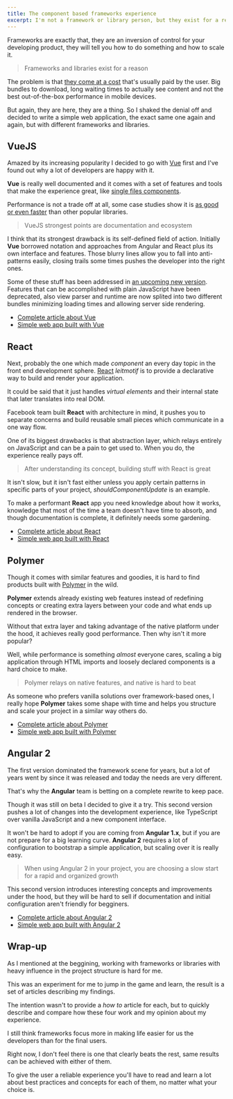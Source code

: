 ```yaml
---
title: The component based frameworks experience
excerpt: I'm not a framework or library person, but they exist for a reason. There's a need of solving things quickly, a clear growth path and fast adoption for new team members.
---
```


Frameworks are exactly that, they are an inversion of control for your developing product, they will tell you how to do something and how to scale it.

> Frameworks and libraries exist for a reason

The problem is that [they come at a cost][cost] that's usually paid by the user. Big bundles to download, long waiting times to actually see content and not the best out-of-the-box performance in mobile devices.

But again, they are here, they are a thing. So I shaked the denial off and decided to write a simple web application, the exact same one again and again, but with different frameworks and libraries.

## VueJS

Amazed by its increasing popularity I decided to go with [Vue][vuejs] first and I've found out why a lot of developers are happy with it.

**Vue** is really well documented and it comes with a set of features and tools that make the experience great, like [single files components][singlefilecomponents].

Performance is not a trade off at all, some case studies show it is [as good or even faster][vuereactperf] than other popular libraries.

> VueJS strongest points are documentation and ecosystem

I think that its strongest drawback is its self-defined field of action. Initially **Vue** borrowed notation and approaches from Angular and React plus its own interface and features. Those blurry lines allow you to fall into anti-patterns easily, closing trails some times pushes the developer into the right ones.

Some of these stuff has been addressed in [an upcoming new version][vue2]. Features that can be accomplished with plain JavaScript have been deprecated, also view parser and runtime are now splited into two different bundles minimizing loading times and allowing server side rendering.

- [Complete article about Vue](/2016/06/building-component-based-app-vue/)
- [Simple web app built with Vue](https://github.com/jeremenichelli/movies/tree/master/results/vue)

## React

Next, probably the one which made _component_ an every day topic in the front end development sphere. [React][react] _leitmotif_ is to provide a declarative way to build and render your application.

It could be said that it just handles _virtual elements_ and their internal state that later translates into real DOM.

Facebook team built **React** with architecture in mind, it pushes you to separate concerns and build reusable small pieces which communicate in a one way flow.

One of its biggest drawbacks is that abstraction layer, which relays entirely on JavaScript and can be a pain to get used to. When you do, the experience really pays off.

> After understanding its concept, building stuff with React is great

It isn't slow, but it isn't fast either unless you apply certain patterns in specific parts of your project, _shouldComponentUpdate_ is an example.

To make a performant **React** app you need knowledge about how it works, knowledge that most of the time a team doesn't have time to absorb, and though documentation is complete, it definitely needs some gardening.

- [Complete article about React](/2016/07/building-a-component-based-app-react/)
- [Simple web app built with React](https://github.com/jeremenichelli/movies/tree/master/results/react)

## Polymer

Though it comes with similar features and goodies, it is hard to find products built with [Polymer][polymer] in the wild.

**Polymer** extends already existing web features instead of redefining concepts or creating extra layers between your code and what ends up rendered in the browser.

Without that extra layer and taking advantage of the native platform under the hood, it achieves really good performance. Then why isn't it more popular?

Well, while performance is something _almost_ everyone cares, scaling a big application through HTML imports and loosely declared components is a hard choice to make.

> Polymer relays on native features, and native is hard to beat

As someone who prefers vanilla solutions over framework-based ones, I really hope **Polymer** takes some shape with time and helps you structure and scale your project in a similar way others do.

- [Complete article about Polymer](/2016/08/building-a-component-based-app-polymer/)
- [Simple web app built with Polymer](https://github.com/jeremenichelli/movies/tree/master/results/polymer)

## Angular 2

The first version dominated the framework scene for years, but a lot of years went by since it was released and today the needs are very different.

That's why the **Angular** team is betting on a complete rewrite to keep pace.

Though it was still on beta I decided to give it a try. This second version pushes a lot of changes into the development experience, like TypeScript over vanilla JavaScript and a new component interface.

It won't be hard to adopt if you are coming from **Angular 1.x**, but if you are not prepare for a big learning curve. **Angular 2** requires a lot of configuration to bootstrap a simple application, but scaling over it is really easy.

> When using Angular 2 in your project, you are choosing a slow start for a rapid and organized growth

This second version introduces interesting concepts and improvements under the hood, but they will be hard to sell if documentation and initial configuration aren't friendly for begginers.

- [Complete article about Angular 2](/2016/08/building-component-based-app-angular-2/)
- [Simple web app built with Angular 2](https://github.com/jeremenichelli/movies/tree/master/results/angular)

## Wrap-up

As I mentioned at the beggining, working with frameworks or libraries with heavy influence in the project structure is hard for me.

This was an experiment for me to jump in the game and learn, the result is a set of articles describing my findings.

The intention wasn't to provide a _how to_ article for each, but to quickly describe and compare how these four work and my opinion about my experience.

I still think frameworks focus more in making life easier for us the developers than for the final users.

Right now, I don't feel there is one that clearly beats the rest, same results can be achieved with either of them.

To give the user a reliable experience you'll have to read and learn a lot about best practices and concepts for each of them, no matter what your choice is.

[vuejs]: https://www.vuejs.org
[singlefilecomponents]: http://vuejs.org/guide/single-file-components.html
[vuereactperf]: https://engineering.footballradar.com/from-a-react-point-of-vue-comparing-reactjs-to-vuejs-for-dynamic-tabular-data/
[vue2]: https://vuejs.org/2016/04/27/announcing-2.0/
[react]: https://facebook.github.io/react/
[polymer]: https://www.polymer-project.org
[angular]: https://angular.io
[cost]: https://aerotwist.com/blog/the-cost-of-frameworks/
